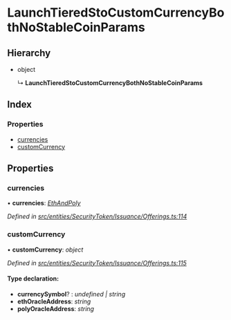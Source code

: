 # LaunchTieredStoCustomCurrencyBothNoStableCoinParams

## Hierarchy

* object

  ↳ **LaunchTieredStoCustomCurrencyBothNoStableCoinParams**

## Index

### Properties

* [currencies](../interfaces/_entities_securitytoken_issuance_offerings_.launchtieredstocustomcurrencybothnostablecoinparams.md#currencies)
* [customCurrency](../interfaces/_entities_securitytoken_issuance_offerings_.launchtieredstocustomcurrencybothnostablecoinparams.md#customcurrency)

## Properties

### currencies

• **currencies**: [_EthAndPoly_](_entities_securitytoken_issuance_offerings_.md#ethandpoly)

_Defined in_ [_src/entities/SecurityToken/Issuance/Offerings.ts:114_](https://github.com/PolymathNetwork/polymath-sdk/blob/e8bbc1e/src/entities/SecurityToken/Issuance/Offerings.ts#L114)

### customCurrency

• **customCurrency**: _object_

_Defined in_ [_src/entities/SecurityToken/Issuance/Offerings.ts:115_](https://github.com/PolymathNetwork/polymath-sdk/blob/e8bbc1e/src/entities/SecurityToken/Issuance/Offerings.ts#L115)

#### Type declaration:

* **currencySymbol**? : _undefined \| string_
* **ethOracleAddress**: _string_
* **polyOracleAddress**: _string_

